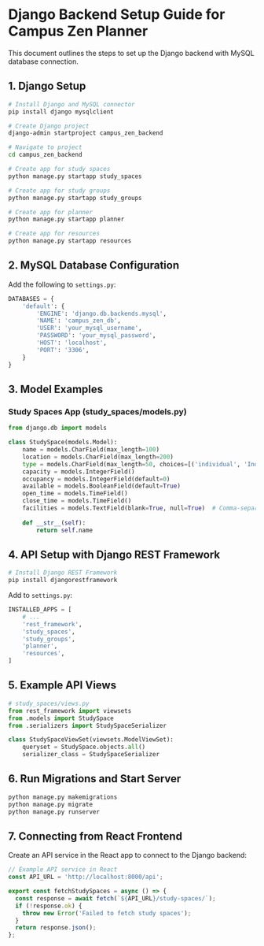 
# Django Backend Setup Guide for Campus Zen Planner

This document outlines the steps to set up the Django backend with MySQL database connection.

## 1. Django Setup

```bash
# Install Django and MySQL connector
pip install django mysqlclient

# Create Django project
django-admin startproject campus_zen_backend

# Navigate to project
cd campus_zen_backend

# Create app for study spaces
python manage.py startapp study_spaces

# Create app for study groups
python manage.py startapp study_groups

# Create app for planner
python manage.py startapp planner

# Create app for resources
python manage.py startapp resources
```

## 2. MySQL Database Configuration

Add the following to `settings.py`:

```python
DATABASES = {
    'default': {
        'ENGINE': 'django.db.backends.mysql',
        'NAME': 'campus_zen_db',
        'USER': 'your_mysql_username',
        'PASSWORD': 'your_mysql_password',
        'HOST': 'localhost',
        'PORT': '3306',
    }
}
```

## 3. Model Examples

### Study Spaces App (study_spaces/models.py)

```python
from django.db import models

class StudySpace(models.Model):
    name = models.CharField(max_length=100)
    location = models.CharField(max_length=200)
    type = models.CharField(max_length=50, choices=[('individual', 'Individual'), ('group', 'Group')])
    capacity = models.IntegerField()
    occupancy = models.IntegerField(default=0)
    available = models.BooleanField(default=True)
    open_time = models.TimeField()
    close_time = models.TimeField()
    facilities = models.TextField(blank=True, null=True)  # Comma-separated facilities
    
    def __str__(self):
        return self.name
```

## 4. API Setup with Django REST Framework

```bash
# Install Django REST Framework
pip install djangorestframework
```

Add to `settings.py`:

```python
INSTALLED_APPS = [
    # ...
    'rest_framework',
    'study_spaces',
    'study_groups',
    'planner',
    'resources',
]
```

## 5. Example API Views

```python
# study_spaces/views.py
from rest_framework import viewsets
from .models import StudySpace
from .serializers import StudySpaceSerializer

class StudySpaceViewSet(viewsets.ModelViewSet):
    queryset = StudySpace.objects.all()
    serializer_class = StudySpaceSerializer
```

## 6. Run Migrations and Start Server

```bash
python manage.py makemigrations
python manage.py migrate
python manage.py runserver
```

## 7. Connecting from React Frontend

Create an API service in the React app to connect to the Django backend:

```javascript
// Example API service in React
const API_URL = 'http://localhost:8000/api';

export const fetchStudySpaces = async () => {
  const response = await fetch(`${API_URL}/study-spaces/`);
  if (!response.ok) {
    throw new Error('Failed to fetch study spaces');
  }
  return response.json();
};
```
